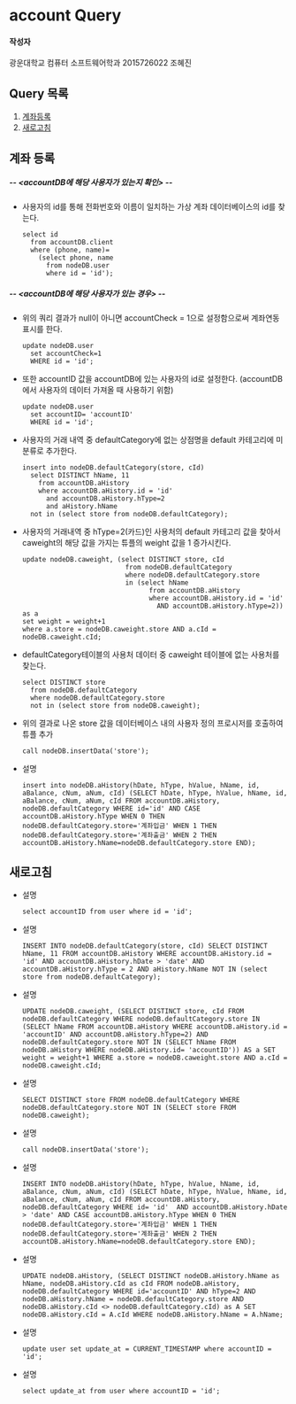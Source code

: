 # account Query

#### 작성자

광운대학교 컴퓨터 소프트웨어학과 2015726022 조혜진

## Query 목록

1. [계좌등록](#1)
2. [새로고침](#2)

<a name="1"></a>

## 계좌 등록

##### -- <accountDB에 해당 사용자가 있는지 확인> --
- 사용자의 id를 통해 전화번호와 이름이 일치하는 가상 계좌 데이터베이스의 id를 찾는다.

  ```mysql
  select id 
    from accountDB.client 
    where (phone, name)=
      (select phone, name 
        from nodeDB.user 
        where id = 'id');
  ```

##### -- <accountDB에 해당 사용자가 있는 경우> --
- 위의 쿼리 결과가 null이 아니면 accountCheck = 1으로 설정함으로써 계좌연동 표시를 한다. 

  ```mysql
  update nodeDB.user 
    set accountCheck=1 
    WHERE id = 'id';
  ```

- 또한 accountID 값을 accountDB에 있는 사용자의 id로 설정한다. 
(accountDB에서 사용자의 데이터 가져올 때 사용하기 위함)

  ```mysql
  update nodeDB.user 
    set accountID= 'accountID' 
    WHERE id = 'id';
  ```

- 사용자의 거래 내역 중 defaultCategory에 없는 상점명을 default 카테고리에 미분류로 추가한다.

  ```mysql
  insert into nodeDB.defaultCategory(store, cId) 
    select DISTINCT hName, 11 
      from accountDB.aHistory 
      where accountDB.aHistory.id = 'id' 
        and accountDB.aHistory.hType=2 
        and aHistory.hName 
    not in (select store from nodeDB.defaultCategory);
  ```

- 사용자의 거래내역 중 hType=2(카드)인 사용처의 default 카테고리 값을 찾아서 caweight의 해당 값을 가지는 튜플의 weight 값을 1 증가시킨다.

  ```mysql
  update nodeDB.caweight, (select DISTINCT store, cId 
                            from nodeDB.defaultCategory 
                            where nodeDB.defaultCategory.store 
                            in (select hName 
                                  from accountDB.aHistory 
                                  where accountDB.aHistory.id = 'id' 
                                    AND accountDB.aHistory.hType=2)) as a 
  set weight = weight+1 
  where a.store = nodeDB.caweight.store AND a.cId = nodeDB.caweight.cId;
  ```

- defaultCategory테이블의 사용처 데이터 중 caweight 테이블에 없는 사용처를 찾는다.

  ```mysql
  select DISTINCT store 
    from nodeDB.defaultCategory 
    where nodeDB.defaultCategory.store 
    not in (select store from nodeDB.caweight);
  ```

- 위의 결과로 나온 store 값을 데이터베이스 내의 사용자 정의 프로시저를 호출하여 튜플 추가

  ```mysql
  call nodeDB.insertData('store');
  ```

- 설명

  ```mysql
  insert into nodeDB.aHistory(hDate, hType, hValue, hName, id, aBalance, cNum, aNum, cId) (SELECT hDate, hType, hValue, hName, id, aBalance, cNum, aNum, cId FROM accountDB.aHistory, nodeDB.defaultCategory WHERE id='id' AND CASE accountDB.aHistory.hType WHEN 0 THEN nodeDB.defaultCategory.store='계좌입금' WHEN 1 THEN nodeDB.defaultCategory.store='계좌출금' WHEN 2 THEN accountDB.aHistory.hName=nodeDB.defaultCategory.store END);
  ```

<a name="2"></a>

## 새로고침

- 설명

  ```mysql
  select accountID from user where id = 'id';
  ```

- 설명

  ```mysql
  INSERT INTO nodeDB.defaultCategory(store, cId) SELECT DISTINCT hName, 11 FROM accountDB.aHistory WHERE accountDB.aHistory.id = 'id' AND accountDB.aHistory.hDate > 'date' AND accountDB.aHistory.hType = 2 AND aHistory.hName NOT IN (select store from nodeDB.defaultCategory);
  ```

- 설명

  ```mysql
  UPDATE nodeDB.caweight, (SELECT DISTINCT store, cId FROM nodeDB.defaultCategory WHERE nodeDB.defaultCategory.store IN (SELECT hName FROM accountDB.aHistory WHERE accountDB.aHistory.id = 'accountID' AND accountDB.aHistory.hType=2) AND nodeDB.defaultCategory.store NOT IN (SELECT hName FROM nodeDB.aHistory WHERE nodeDB.aHistory.id= 'accountID')) AS a SET weight = weight+1 WHERE a.store = nodeDB.caweight.store AND a.cId = nodeDB.caweight.cId;
  ```

- 설명

  ```mysql
  SELECT DISTINCT store FROM nodeDB.defaultCategory WHERE nodeDB.defaultCategory.store NOT IN (SELECT store FROM nodeDB.caweight);
  ```

- 설명

  ```mysql
  call nodeDB.insertData('store');
  ```

- 설명

  ```mysql
  INSERT INTO nodeDB.aHistory(hDate, hType, hValue, hName, id, aBalance, cNum, aNum, cId) (SELECT hDate, hType, hValue, hName, id, aBalance, cNum, aNum, cId FROM accountDB.aHistory, nodeDB.defaultCategory WHERE id= 'id'  AND accountDB.aHistory.hDate > 'date' AND CASE accountDB.aHistory.hType WHEN 0 THEN nodeDB.defaultCategory.store='계좌입금' WHEN 1 THEN nodeDB.defaultCategory.store='계좌출금' WHEN 2 THEN accountDB.aHistory.hName=nodeDB.defaultCategory.store END);
  ```

- 설명

  ```mysql
  UPDATE nodeDB.aHistory, (SELECT DISTINCT nodeDB.aHistory.hName as hName, nodeDB.aHistory.cId as cId FROM nodeDB.aHistory, nodeDB.defaultCategory WHERE id='accountID' AND hType=2 AND nodeDB.aHistory.hName = nodeDB.defaultCategory.store AND nodeDB.aHistory.cId <> nodeDB.defaultCategory.cId) as A SET nodeDB.aHistory.cId = A.cId WHERE nodeDB.aHistory.hName = A.hName;
  ```

- 설명

  ```mysql
  update user set update_at = CURRENT_TIMESTAMP where accountID = 'id';
  ```

- 설명

  ```mysql
  select update_at from user where accountID = 'id';
  ```

  
